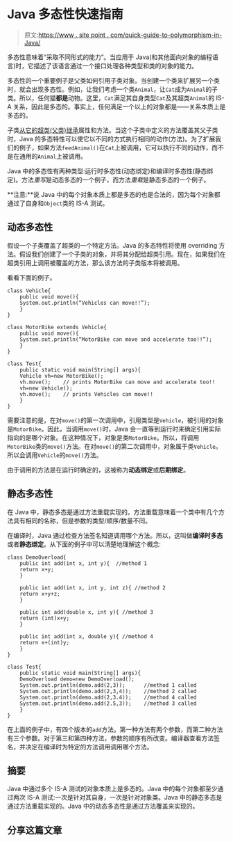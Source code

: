 # Java 多态性快速指南

> 原文:[https://www . site point . com/quick-guide-to-polymorphism-in-Java/](https://www.sitepoint.com/quick-guide-to-polymorphism-in-java/)

多态性意味着“采取不同形式的能力”。当应用于 Java(和其他面向对象的编程语言)时，它描述了该语言通过一个接口处理各种类型和类的对象的能力。

多态性的一个重要例子是父类如何引用子类对象。当创建一个类来扩展另一个类时，就会出现多态性。例如，让我们考虑一个类`Animal`，让`Cat`成为`Animal`的子类。所以，任何猫**都是**动物。这里，`Cat`满足其自身类型`Cat`及其超类`Animal`的 IS-A 关系，因此是多态的。事实上，任何满足一个以上的对象都是——关系本质上是多态的。

子类[从它的超类(父类)继承](https://www.sitepoint.com/interface-and-inheritance-in-java-inheritance)属性和方法。当这个子类中定义的方法覆盖其父子类时，Java 的多态特性可以使它以不同的方式执行相同的动作(方法)。为了扩展我们的例子，如果方法`feedAnimal()`在`Cat`上被调用，它可以执行不同的动作，而不是在通用的`Animal`上被调用。

Java 中的多态性有两种类型:运行时多态性(动态绑定)和编译时多态性(静态绑定)。方法*重写*是动态多态的一个例子，而方法*重载*是静态多态的一个例子。

**注意:**说 Java 中的每个对象本质上都是多态的也是合法的，因为每个对象都通过了自身和`Object`类的 IS-A 测试。

## 动态多态性

假设一个子类覆盖了超类的一个特定方法。Java 的多态特性将使用 overriding 方法。假设我们创建了一个子类的对象，并将其分配给超类引用。现在，如果我们在超类引用上调用被覆盖的方法，那么该方法的子类版本将被调用。

看看下面的例子。

```
class Vehicle{
    public void move(){
    System.out.println(“Vehicles can move!!”);
    }
}

class MotorBike extends Vehicle{
    public void move(){
    System.out.println(“MotorBike can move and accelerate too!!”);
    }
}

class Test{
    public static void main(String[] args){
    Vehicle vh=new MotorBike();
    vh.move();    // prints MotorBike can move and accelerate too!!
    vh=new Vehicle();
    vh.move();    // prints Vehicles can move!!
    }
}
```

需要注意的是，在对`move()`的第一次调用中，引用类型是`Vehicle`，被引用的对象是`MotorBike`。因此，当调用`move()`时，Java 会一直等到运行时来确定引用实际指向的是哪个对象。在这种情况下，对象是类`MotorBike`。所以，将调用`MotorBike`类的`move()`方法。在对`move()`的第二次调用中，对象属于类`Vehicle`。所以会调用`Vehicle`的`move()`方法。

由于调用的方法是在运行时确定的，这被称为**动态绑定**或**后期绑定**。

## 静态多态性

在 Java 中，静态多态是通过方法重载实现的。方法重载意味着一个类中有几个方法具有相同的名称，但是参数的类型/顺序/数量不同。

在编译时，Java 通过检查方法签名知道调用哪个方法。所以，这叫做**编译时多态**或者**静态绑定**。从下面的例子中可以清楚地理解这个概念:

```
class DemoOverload{
    public int add(int x, int y){  //method 1
    return x+y;
    }

    public int add(int x, int y, int z){ //method 2
    return x+y+z;
    }

    public int add(double x, int y){ //method 3
    return (int)x+y;
    }

    public int add(int x, double y){ //method 4
    return x+(int)y;
    }
}

class Test{
    public static void main(String[] args){
    DemoOverload demo=new DemoOverload();
    System.out.println(demo.add(2,3));      //method 1 called
    System.out.println(demo.add(2,3,4));    //method 2 called
    System.out.println(demo.add(2,3.4));    //method 4 called
    System.out.println(demo.add(2.5,3));    //method 3 called
    }
}
```

在上面的例子中，有四个版本的`add`方法。第一种方法有两个参数，而第二种方法有三个参数。对于第三和第四种方法，参数的顺序有所改变。编译器查看方法签名，并决定在编译时为特定的方法调用调用哪个方法。

## 摘要

Java 中通过多个 IS-A 测试的对象本质上是多态的。Java 中的每个对象都至少通过两次 IS-A 测试:一次是针对其自身，一次是针对对象类。Java 中的静态多态是通过方法重载实现的。Java 中的动态多态性是通过方法覆盖来实现的。

## 分享这篇文章